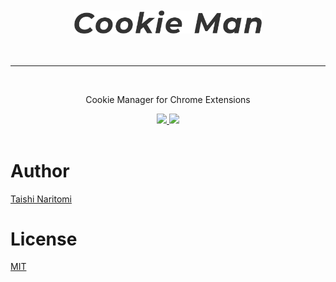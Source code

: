 <div>
  <br />
  <br />
  <div align="center">
    <picture>
    <source media="(prefers-color-scheme: dark)" srcset="https://raw.githubusercontent.com/taishinaritomi/cookie-man/main/assets/cookie-man-light.svg">
    <img width="300" height="auto" alt="Cookie Man" src="https://raw.githubusercontent.com/taishinaritomi/cookie-man/main/assets/cookie-man-dark.svg">
  </picture>
  </div>
  <br />
  <br />
  <hr />
  <br />
  <p align="center">Cookie Manager for Chrome Extensions<p>
  <div align="center">
    <a href='https://chrome.google.com/webstore/detail/cookie-man/hocmdfhjbhdgbfbkknpnindlbhaalmbe'>
      <img src='https://img.shields.io/chrome-web-store/v/hocmdfhjbhdgbfbkknpnindlbhaalmbe?style=for-the-badge'>
    </a>
    <a href='https://github.com/taishinaritomi/cookie-man/blob/main/LICENSE'>
      <img src='https://img.shields.io/github/license/taishinaritomi/cookie-man?style=for-the-badge'>
    </a>
  </div>
  <br />
</div>

# Author

[Taishi Naritomi](https://github.com/taishinaritomi)

# License

[MIT](https://github.com/taishinaritomi/cookie-man/blob/main/LICENSE)
